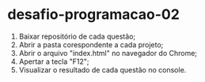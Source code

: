 # desafio-programacao-02

1. Baixar repositório de cada questão;
2. Abrir a pasta corespondente a cada projeto;
3. Abrir o arquivo "index.html" no navegador do Chrome;
4. Apertar a tecla "F12";
5. Visualizar o resultado de cada questão no console.
